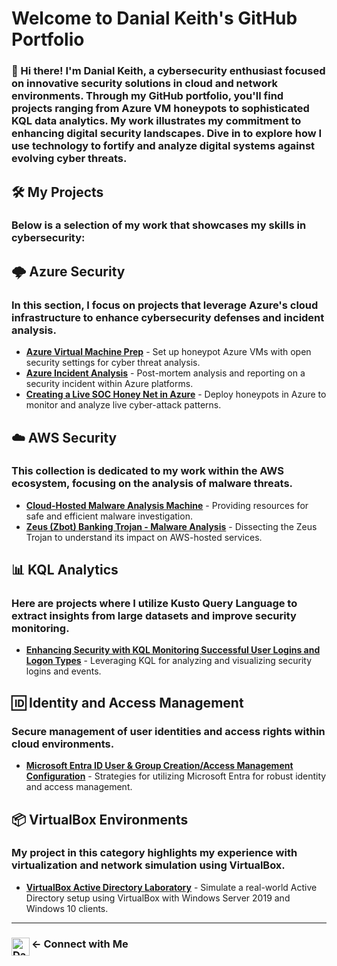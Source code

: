 # Welcome to Danial Keith's GitHub Portfolio

### 👋 Hi there! I'm Danial Keith, a cybersecurity enthusiast focused on innovative security solutions in cloud and network environments. Through my GitHub portfolio, you'll find projects ranging from Azure VM honeypots to sophisticated KQL data analytics. My work illustrates my commitment to enhancing digital security landscapes. Dive in to explore how I use technology to fortify and analyze digital systems against evolving cyber threats.

## 🛠️ My Projects

### Below is a selection of my work that showcases my skills in cybersecurity:

## 🌩️ Azure Security

### In this section, I focus on projects that leverage Azure's cloud infrastructure to enhance cybersecurity defenses and incident analysis.

- **[Azure Virtual Machine Prep](https://github.com/DanialKeith/AzureVirtualMachinePrep)** - Set up honeypot Azure VMs with open security settings for cyber threat analysis.
- **[Azure Incident Analysis](https://github.com/DanialKeith/AzureIncidentAnalysis)** - Post-mortem analysis and reporting on a security incident within Azure platforms.
- **[Creating a Live SOC Honey Net in Azure](https://github.com/DanialKeith/LiveSOCHoneyNetAzure)** - Deploy honeypots in Azure to monitor and analyze live cyber-attack patterns.
  
## ☁️ AWS Security

### This collection is dedicated to my work within the AWS ecosystem, focusing on the analysis of malware threats.

- **[Cloud-Hosted Malware Analysis Machine](https://github.com/DanialKeith/Cloud-HostedMalwareAnalysisMachine)** - Providing resources for safe and efficient malware investigation.
- **[Zeus (Zbot) Banking Trojan - Malware Analysis](https://github.com/DanialKeith/ZeusZbotMalwareAnalysis)** - Dissecting the Zeus Trojan to understand its impact on AWS-hosted services.

## 📊 KQL Analytics

### Here are projects where I utilize Kusto Query Language to extract insights from large datasets and improve security monitoring.

- **[Enhancing Security with KQL Monitoring Successful User Logins and Logon Types](https://github.com/DanialKeith/KQLMonitoringSecurity)** - Leveraging KQL for analyzing and visualizing security logins and events.


## 🆔 Identity and Access Management

### Secure management of user identities and access rights within cloud environments.

- **[Microsoft Entra ID User & Group Creation/Access Management Configuration](https://github.com/DanialKeith/MicrosoftEntraIDManagement)** - Strategies for utilizing Microsoft Entra for robust identity and access management.

## 📦 VirtualBox Environments

### My project in this category highlights my experience with virtualization and network simulation using VirtualBox.

- **[VirtualBox Active Directory Laboratory](https://github.com/DanialKeith/ActiveDirectoryLab)** - Simulate a real-world Active Directory setup using VirtualBox with Windows Server 2019 and Windows 10 clients.

---

### ← Connect with Me [<img align="left" alt="DanialKeith | LinkedIn" width="29px" src="https://www.iconpacks.net/icons/2/free-linkedin-logo-icon-2430-thumb.png" />](https://www.linkedin.com/in/danial-keith/)






